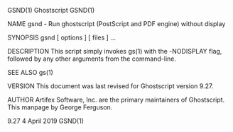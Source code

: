 GSND(1)                                                                                          Ghostscript                                                                                          GSND(1)

NAME
       gsnd - Run ghostscript (PostScript and PDF engine) without display

SYNOPSIS
       gsnd [ options ] [ files ] ...

DESCRIPTION
       This script simply invokes gs(1) with the -NODISPLAY flag, followed by any other arguments from the command-line.

SEE ALSO
       gs(1)

VERSION
       This document was last revised for Ghostscript version 9.27.

AUTHOR
       Artifex Software, Inc. are the primary maintainers of Ghostscript.  This manpage by George Ferguson.

9.27                                                                                             4 April 2019                                                                                         GSND(1)
